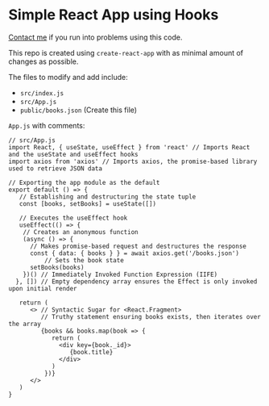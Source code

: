 # Simple React App using Hooks

[Contact me](https://www.aaronwht.com/contact-me) if you run into problems using this code. 

This repo is created using `create-react-app` with as minimal amount of changes as possible.

The files to modify and add include:
- `src/index.js`
- `src/App.js`
- `public/books.json` (Create this file)

`App.js` with comments:
```
// src/App.js
import React, { useState, useEffect } from 'react' // Imports React and the useState and useEffect hooks
import axios from 'axios' // Imports axios, the promise-based library used to retrieve JSON data

// Exporting the app module as the default
export default () => {
   // Establishing and destructuring the state tuple
   const [books, setBooks] = useState([])
   
   // Executes the useEffect hook
   useEffect(() => {
    // Creates an anonymous function
    (async () => {
      // Makes promise-based request and destructures the response
      const { data: { books } } = await axios.get('/books.json')
          // Sets the book state
	  setBooks(books)
    })() // Immediately Invoked Function Expression (IIFE)
  }, []) // Empty dependency array ensures the Effect is only invoked upon initial render
  
   return (
      <> // Syntactic Sugar for <React.Fragment>
      	 // Truthy statement ensuring books exists, then iterates over the array
         {books && books.map(book => {
            return (
              <div key={book._id}>
                 {book.title}
              </div>
            )
          })}
      </>
   )
}
```
